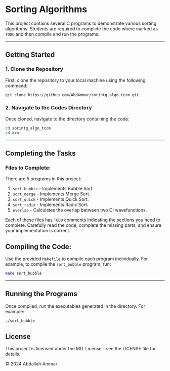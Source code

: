# Sorting Algorithms

This project contains several C programs to demonstrate various sorting algorithms. 
Students are required to complete the code where marked as `TODO` and then compile and run the programs.

---

## **Getting Started**

### 1. Clone the Repository
First, clone the repository to your local machine using the following command:
```bash
git clone https://github.com/AbdAmmar/sorintg_algo_tccm.git
```

### 2. **Navigate to the Codes Directory**
Once cloned, navigate to the directory containing the code:
```bash
cd sorintg_algo_tccm
cd exo
```

---

## **Completing the Tasks**

### **Files to Complete:**
There are 5 programs in this project:

1. `sort_bubble` - Implements Bubble Sort.
2. `sort_merge` - Implements Merge Sort.
3. `sort_quick` - Implements Quick Sort.
4. `sort_radix` - Implements Radix Sort.
5. `overlap` - Calculates the overlap between two CI wavefunctions.

Each of these files has `TODO` comments indicating the sections you need to complete. 
Carefully read the code, complete the missing parts, and ensure your implementation is correct.

## **Compiling the Code:**
Use the provided `Makefile` to compile each program individually. For example, to compile the `sort_bubble` program, run:
```bash
make sort_bubble
```

---

## **Running the Programs**

Once compiled, run the executables generated in the directory. For example:
```bash
./sort_bubble
```


## **License**
This project is licensed under the MIT License - see the LICENSE file for details.

© 2024 Abdallah Ammar
